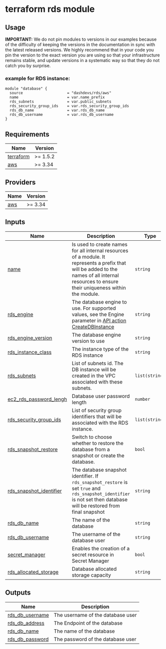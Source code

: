 # terraform rds module


## Usage


**IMPORTANT:** We do not pin modules to versions in our examples because of the
difficulty of keeping the versions in the documentation in sync with the latest released versions.
We highly recommend that in your code you pin the version to the exact version you are
using so that your infrastructure remains stable, and update versions in a
systematic way so that they do not catch you by surprise.

### example for RDS instance:
```
module "database" {
  source                    = "dashdevs/rds/aws"
  name                      = var.name_prefix
  rds_subnets               = var.public_subnets
  rds_security_group_ids    = var.rds_security_group_ids
  rds_db_name               = var.rds_db_name
  rds_db_username           = var.rds_db_username
}

```

<!-- markdownlint-restore -->
<!-- markdownlint-disable -->
## Requirements

| Name | Version |
|------|---------|
| <a name="requirement_terraform"></a> [terraform](#requirement\_terraform) | >= 1.5.2 |
| <a name="requirement_aws"></a> [aws](#requirement\_aws) | >= 3.34 |

## Providers

| Name | Version |
|------|---------|
| <a name="provider_aws"></a> [aws](#provider\_aws) | >= 3.34 |

## Inputs

| Name | Description | Type | Default | Required |
|------|-------------|------|---------|:--------:|
| <a name="input_name"></a> [name](#input\_name) | Is used to create names for all internal resources of a module. It represents a prefix that will be added to the names of all internal resources to ensure their uniqueness within the module. | `string` | `n/a` | yes |
| <a name="input_rds_engine"></a> [rds\_engine](#input\_rds\_engine) | The database engine to use. For supported values, see the Engine parameter in [API action CreateDBInstance](https://docs.aws.amazon.com/AmazonRDS/latest/APIReference/API_CreateDBInstance.html#:~:text=Required%3A%20Yes-,Engine,-The%20database%20engine) | `string` | `postgres` | no |
| <a name="input_rds_engine_version"></a> [rds\_engine\_version](#input\_rds\_engine\_version) | The database engine version to use | `string` | `15.4-R3` | no |
| <a name="input_rds_instance_class"></a> [rds\_instance\_class](#input\_rds\_instance\_class) | The instance type of the RDS instance | `string` |`db.t3.micro`| no |
| <a name="input_rds_subnets"></a> [rds\_subnets](#input\_rds\_subnets) | List of subnets id. The DB instance will be created in the VPC associated with these subnets. | `list(string)` |`n/a`| yes |
| <a name="input_rds_password_lengh"></a> [ec2\_rds\_password\_lengh](#input\_rds\_password\_lengh) | Database user password length | `number` |`20`| no |
| <a name="input_rds_security_group_ids"></a> [rds\_security\_group\_ids](#input\_rds\_security\_group\_ids) | List of security group identifiers that will be associated with the RDS instance.  | `list(string)` |`n/a`| yes |
| <a name="input_rds_snapshot_restore"></a> [rds\_snapshot\_restore](#input\_rds\_snapshot\_restore) | Switch to choose whether to restore the database from a snapshot or create the database. | `bool` |`false`| no |
| <a name="input_rds_snapshot_identifier"></a> [rds\_snapshot\_identifier](#input\_rds\_snapshot\_identifier) | The database snapshot identifier. If `rds_snapshot_restore` is set `true` and `rds_snapshot_identifier` is not set then database will be restored from final snapshot | `string` |`null`| no |
| <a name="input_rds_db_name"></a> [rds\_db\_name](#input\_rds\_db\_name) | The name of the database | `string` |`n/a`| yes |
| <a name="input_rds_db_username"></a> [rds\_db\_username](#input\_rds\_db\_username) | The username of the database user | `string` |`n/a`| yes |
| <a name="input_secret_manager"></a> [secret\_manager](#input\_secret\_manager) | Enables the creation of a secret resource in Secret Manager | `bool` |`false`| no |
| <a name="input_rds_allocated_storage"></a> [rds\_allocated\_storage](#input\_rds\_allocated\_storage) | Database allocated storage capacity | `string` |`10`| no |


## Outputs

| Name | Description |
|------|-------------|
| <a name="output_rds_db_username"></a> [rds\_db\_username](#output\_rds\_db\_username) | The username of the database user |
| <a name="output_rds_db_address"></a> [rds\_db\_address](#output\_rds\_db\_address) | The Endpoint of the database |
| <a name="output_rds_db_name"></a> [rds\_db\_name](#output\_rds\_db\_name) | The name of the database |
| <a name="output_rds_db_password"></a> [rds\_db\_password](#output\_rds\_db\_password) | The password of the database user |